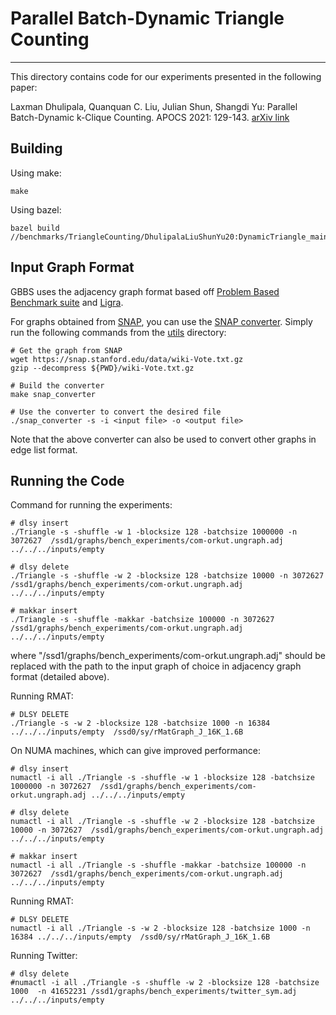 # Parallel Batch-Dynamic Triangle Counting
--------

This directory contains code for our experiments presented in the following paper: 

Laxman Dhulipala, Quanquan C. Liu, Julian Shun, Shangdi Yu: Parallel Batch-Dynamic k-Clique Counting. APOCS 2021: 129-143. [arXiv link](https://arxiv.org/abs/2003.13585)

Building
--------

Using make:
```
make
```

Using bazel:
```
bazel build //benchmarks/TriangleCounting/DhulipalaLiuShunYu20:DynamicTriangle_main
```
Input Graph Format
--------

GBBS uses the adjacency graph format based off [Problem Based Benchmark
suite](http://www.cs.cmu.edu/~pbbs/benchmarks/graphIO.html)
and [Ligra](https://github.com/jshun/ligra).

For graphs obtained from [SNAP](https://snap.stanford.edu/snap/), you can use the [SNAP converter](https://github.com/ParAlg/gbbs/blob/tri_merge/utils/snap_converter.cc). Simply run the following commands from the [utils](https://github.com/ParAlg/gbbs/blob/tri_merge/utils/) directory:

```
# Get the graph from SNAP
wget https://snap.stanford.edu/data/wiki-Vote.txt.gz
gzip --decompress ${PWD}/wiki-Vote.txt.gz

# Build the converter
make snap_converter

# Use the converter to convert the desired file
./snap_converter -s -i <input file> -o <output file>
```
Note that the above converter can also be used to convert other graphs in edge list format.

Running the Code
--------

Command for running the experiments:
```
# dlsy insert
./Triangle -s -shuffle -w 1 -blocksize 128 -batchsize 1000000 -n 3072627  /ssd1/graphs/bench_experiments/com-orkut.ungraph.adj ../../../inputs/empty

# dlsy delete
./Triangle -s -shuffle -w 2 -blocksize 128 -batchsize 10000 -n 3072627  /ssd1/graphs/bench_experiments/com-orkut.ungraph.adj ../../../inputs/empty 

# makkar insert
./Triangle -s -shuffle -makkar -batchsize 100000 -n 3072627  /ssd1/graphs/bench_experiments/com-orkut.ungraph.adj ../../../inputs/empty 

 ```
 where "/ssd1/graphs/bench_experiments/com-orkut.ungraph.adj" should be replaced with the path to the input graph of choice in adjacency graph format (detailed above).
 
 Running RMAT:
 
 ```
 # DLSY DELETE
./Triangle -s -w 2 -blocksize 128 -batchsize 1000 -n 16384 ../../../inputs/empty  /ssd0/sy/rMatGraph_J_16K_1.6B
```

On NUMA machines, which can give improved performance:
```
# dlsy insert
numactl -i all ./Triangle -s -shuffle -w 1 -blocksize 128 -batchsize 1000000 -n 3072627  /ssd1/graphs/bench_experiments/com-orkut.ungraph.adj ../../../inputs/empty

# dlsy delete
numactl -i all ./Triangle -s -shuffle -w 2 -blocksize 128 -batchsize 10000 -n 3072627  /ssd1/graphs/bench_experiments/com-orkut.ungraph.adj ../../../inputs/empty 

# makkar insert
numactl -i all ./Triangle -s -shuffle -makkar -batchsize 100000 -n 3072627  /ssd1/graphs/bench_experiments/com-orkut.ungraph.adj ../../../inputs/empty 

 ```

 Running RMAT:
 ```
 # DLSY DELETE
numactl -i all ./Triangle -s -w 2 -blocksize 128 -batchsize 1000 -n 16384 ../../../inputs/empty  /ssd0/sy/rMatGraph_J_16K_1.6B
```

Running Twitter:
```
# dlsy delete
#numactl -i all ./Triangle -s -shuffle -w 2 -blocksize 128 -batchsize 1000  -n 41652231 /ssd1/graphs/bench_experiments/twitter_sym.adj ../../../inputs/empty 
```
